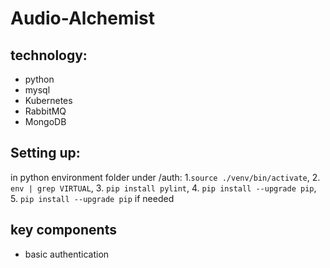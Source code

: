 # Audio-Alchemist

## technology:
- python
- mysql
- Kubernetes
- RabbitMQ
- MongoDB

## Setting up:
   in python environment folder under /auth:
    1.`source ./venv/bin/activate`,
    2. `env | grep VIRTUAL`,
    3. `pip install pylint`,
    4. `pip install --upgrade pip`,
    5. `pip install --upgrade pip` if needed


## key components
- basic authentication